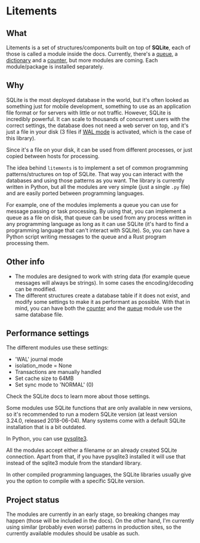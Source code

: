 # Litements

## What

Litements is a set of structures/components built on top of **SQLite**, each of those is called a module inside the docs. Currently, there's a [queue](/queue), a [dictionary](/dictionary) and a [counter](/counter), but more modules are coming. Each module/package is installed separately.

## Why

SQLite is the most deployed database in the world, but it's often looked as something just for mobile development, something to use as an application file format or for servers with little or not traffic. However, SQLite is incredibly powerful. It can scale to thousands of concurrent users with the correct settings, the database does not need a web server on top, and it's just a file in your disk (3 files if [WAL mode](https://sqlite.org/wal.html) is activated, which is the case of this library).

Since it's a file on your disk, it can be used from different processes, or just copied between hosts for processing.

The idea behind `litements` is to implement a set of common programming patterns/structures on top of SQLite. That way you can interact with the databases and using those patterns as you want. The library is currently written in Python, but all the modules are very simple (just a single `.py` file) and are easily ported between programming languages.

For example, one of the modules implements a queue you can use for message passing or task processing. By using that, you can implement a queue as a file on disk, that queue can be used from any process written in any programming language as long as it can use SQLite (it's hard to find a programming language that can't interact with SQLite). So, you can have a Python script writing messages to the queue and a Rust program processing them.

## Other info

* The modules are designed to work with string data (for example queue messages will always be strings). In some cases the encoding/decoding can be modified.
* The different structures create a database table if it does not exist, and modify some settings to make it as performant as possible. With that in mind, you can have both the [counter](/counter) and the [queue](/queue) module use the same database file.

## Performance settings

The different modules use these settings:

* 'WAL' journal mode
* isolation_mode = None
* Transactions are manually handled
* Set cache size to 64MB
* Set sync mode to 'NORMAL' (0)

Check the SQLite docs to learn more about those settings.

Some modules use SQLite functions that are only available in new versions, so it's recommended to run a modern SQLite version (at least version 3.24.0, released 2018-06-04). Many systems come with a default SQLite installation that is a bit outdated.

In Python, you can use [pysqlite3](https://github.com/coleifer/pysqlite3).

All the modules accept either a filename or an already created SQLite connection. Apart from that, if you have pysqlite3 installed it will use that instead of the sqlite3 module from the standard library.

In other compiled programming languages, the SQLite libraries usually give you the option to compile with a specific SQLite version.

## Project status

The modules are currently in an early stage, so breaking changes may happen (those will be included in the docs). On the other hand, I'm currently using similar (probably even worse) patterns in production sites, so the currently available modules should be usable as such.